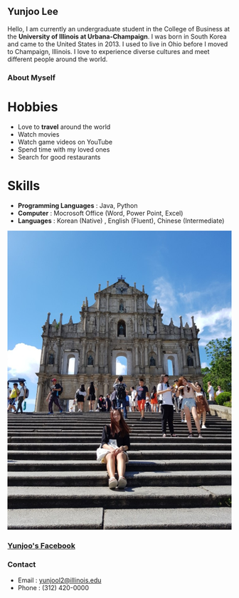 ## Yunjoo Lee

Hello, I am currently an undergraduate student in the College of Business at the **University of Illinois at Urbana-Champaign**. I was born in South Korea and came to the United States in 2013. I used to live in Ohio before I moved to Champaign, Illinois. I love to experience diverse cultures and meet different people around the world. 

### About Myself

# Hobbies
- Love to **travel** around the world
- Watch movies
- Watch game videos on YouTube
- Spend time with my loved ones
- Search for good restaurants

# Skills
- **Programming Languages** : Java, Python
- **Computer** :  Mocrosoft Office (Word, Power Point, Excel)
- **Languages** : Korean (Native) , English (Fluent), Chinese (Intermediate)

![Image](https://raw.githubusercontent.com/yunjool2/yunjool2.github.io/master/KakaoTalk_20171213_210525212.jpg)

### [Yunjoo's Facebook](https://www.facebook.com/yunjoo.lee.9843)


### Contact

- Email : yunjool2@illinois.edu
- Phone : (312) 420-0000
